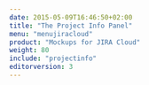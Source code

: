 ```yaml
---
date: 2015-05-09T16:46:50+02:00
title: "The Project Info Panel"
menu: "menujiracloud"
product: "Mockups for JIRA Cloud"
weight: 80
include: "projectinfo"
editorversion: 3
---
```

